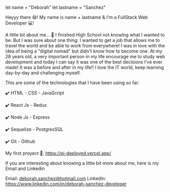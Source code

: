 let name = "Deborah"
let lastname = "Sanchez"

Heyyy there 😄! My name is name + lastname & I'm a FullStack Web Developer 💻!

A little bit about me... 📢 I finished High School not knowing what I wanted to be. But I was sure about one thing: I wanted to get a job that allows me to travel the world and be able to work from everywhere! I was in love with the idea of being a "digital nomad" but didn't know how to become one. At my 28 years old, a very important person in my life encourage me to study web development and today I can say it was one of the best decisions I've ever made! It was a before and after in my life!! I love the IT world, keep learning day-by-day and challenging myself. 

This are some of the technologies that I have been using so far: 

✔️ HTML - CSS - JavaScript

✔️ React Js - Redux

✔️ Node Js - Express

✔️ Sequelize - PostgresSQL

✔️ Git - Github

My first proyect 🚀:
https://pi-deployed.vercel.app/

If you are interesting about knowing a little bit more about me, here is my Email and Linkedin

Email: deborah.sanchez@hotmail.com 
Linkedin: https://www.linkedin.com/in/deborah-sanchez-developer 

